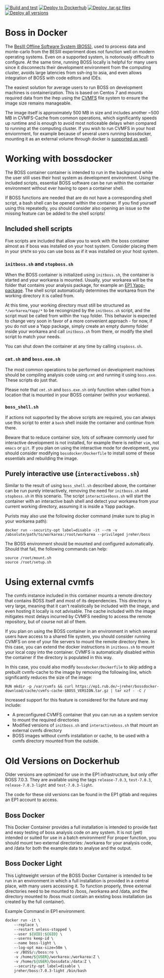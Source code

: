 [![Build and test](https://github.com/j-reher/bossdocker/actions/workflows/test-image.yml/badge.svg?branch=main&event=push)](https://github.com/j-reher/bossdocker/actions/workflows/test-image.yml) [![Deploy to Dockerhub](https://github.com/j-reher/bossdocker/actions/workflows/deploy-image.yml/badge.svg?branch=main)](https://github.com/j-reher/bossdocker/actions/workflows/deploy-image.yml) [![Deploy .tar.gz files](https://github.com/j-reher/bossdocker/actions/workflows/deploy-tarfiles.yml/badge.svg?branch=main)](https://github.com/j-reher/bossdocker/actions/workflows/deploy-tarfiles.yml) [![Deploy all versions](https://github.com/j-reher/bossdocker/actions/workflows/deploy-all-versions.yml/badge.svg?branch=main)](https://github.com/j-reher/bossdocker/actions/workflows/deploy-all-versions.yml)
# Boss in Docker

The [BesIII Offline Software System (BOSS)](http://english.ihep.cas.cn/bes/re/os/), used to process data and monte-carlo from the BESIII experiment does not function well on modern operating systems. Even on a supported system, is notoriously difficult to configure. At the same time, running BOSS locally is helpful for many users since it disconnects their development environment from the computing cluster, avoids large latencies from ssh-ing to asia, and even allows integration of BOSS with code editors and IDEs.

The easiest solution for average users to run BOSS on development machines is containerization. This is based on Centos 7 and mounts required data from the ihep using the [CVMFS](https://cernvm.cern.ch/fs/) file system to ensure the image size remains manageable.

The image itself is approximately 500 MB in size and includes another ~500 MB in CVMFS-Cache from common operations, which significantly speeds up runtime and is enough to avoid most noticeable delays when compared to running at the computing cluster. If you wish to run CVMFS in your host enviornment, for example because of several users running bossdocker, mounting it as an external volume through docker is [supported as well](#using-external-cvmfs).

# Working with bossdocker
The BOSS container container is intended to run in the background while the user still uses their host system as development environment. Using the included scripts, essential BOSS software can be run within the container environment without ever having to open a container shell.

If BOSS functions are needed that are do not have a corresponding shell script, a bash shell can be opened within the container. If you find yourself using this repeatedly, you should consider also opening an issue so the missing feature can be added to the shell scripts!

## Included shell scripts
Five scripts are included that allow you to work with the boss container almost as if boss was installed on your host system. Consider placing them in your `$PATH` so you can use boss as if it was installed on your host system.

### `initboss.sh` and `stopboss.sh`
When the BOSS container is initialized using `initboss.sh`, the container is started and your workarea is mounted. Usually, your workarea will be the folder that contains your analysis package, for example an [EP1 Yapp-package](https://gitlab.ep1.rub.de/Bes3/Yapp). The shell script automatically determines the workarea from the working directory it is called from.

At this time, your working directory must still be structured as `*/workarea/Yapp/*` to be recongnized by the `initboss.sh` script, and the script must be called from within the `Yapp` folder. This behavior is expected to change very soon in favor of a more convenient approach - for now, if you do not use a Yapp package, simply create an empty dummy folder inside your workarea and call `initboss.sh` from there, or modify the shell script to match your needs.

You can shut down the container at any time by calling `stopboss.sh`.

### `cmt.sh` and `boss.exe.sh`
The most common operations to be performed on development machines should be compiling analysis code using `cmt` and running it using `boss.exe`. These scripts do just that.

Please note that `cmt.sh` and `boss.exe.sh` only function when called from a location that is mounted in your BOSS container (within your workarea).

### `boss_shell.sh`
If actions not supported by the above scripts are required, you can always use this script to enter a `bash` shell inside the container and continue from there.

Beware that to reduce container size, lots of software commonly used for interactive development is not installed, for example there is neither `vim`, not `emacs` or `git`. If you plan on using the interactive mode for development, you should consider modifying `bossdocker/Dockerfile` to install some of these essentials and rebuilding the image.

## Purely interactive use (`interactiveboss.sh`)
Similar to the result of using `boss_shell.sh` described above, the container can be run purely interactively, removing the need for `initboss.sh` and `stopboss.sh` in this scenario. The script `interactiveboss.sh` will start the container with an interactive bash shell and detect your workarea from your current working directory, assuming it is inside a Yapp package.

Purists may also use the following docker command (make sure to plug in your workarea path):
```
docker run --security-opt label=disable -it --rm -v /absolute/path/to/workarea:/root/workarea --privileged jreher/boss
```
The BOSS environment should be mounted and configured automatically. Should that fail, the following commands can help:
```
source /root/mount.sh
source /root/setup.sh
```

# Using external cvmfs
The cvmfs instance included in this container mounts a remote directory that contains BOSS itself and most of its dependencies. This directory is very large, meaning that it can't realistically be included with the image, and even hosting it locally is not advisable. The cache included with the image mitigates most delays incurred by CVMFS needing to access the remote repository, but of course not all of them.

If you plan on using the BOSS container in an environment in which several users have access to a shared file system, you should consider running CVMFS on one of your file servers to mount the remote directory there. In this case, you can extend the docker instructions in `initboss.sh` to mount your local copy into the container. CVMFS is automatically disabled within the container if the directory is populated in this way.

In this case, you could also modify `bossdocker/Dockerfile` to skip adding a prebuilt cvmfs-cache to the image by removing the following line, which significantly reduces the size of the image:
```
RUN mkdir -p /var/cvmfs && curl https://ep1.rub.de/~jreher/bossdocker-download/cache/cvmfs-cache-$BOSS_VERSION.tar.gz | tar xzf - -C /
``` 

Increased support for this feature is considered for the future and may include:
* A preconfigured CVMFS container that you can run as a system service to mount the required directories
* Modified versions of `initboss.sh` and `interactiveboss.sh` that mount an external cvmfs directory
* BOSS images without cvmfs installation or cache, to be used with a cvmfs directory mounted from the outside.

# Old Versions on Dockerhub
Older versions are optimized for use in the EP1 infrastructure, but only offer BOSS 7.0.3. They are available using the tags `release-7.0.3`, `test-7.0.3`, `release-7.0.3-light` and `test-7.0.3-light`.

The code for these old versions can be found in the EP1 gitlab and requires an EP1 account to access.
## Boss Docker
This Docker Container provides a full installation is intended to provide fast and easy testing of boss analysis code on any system.
It is not (yet) intended or suited for use in a batch environment!
For proper function, you should mount two external directories: /workarea for your analysis code, and /data for both the example data to analyse and the output.

## Boss Docker Light
This Lightweight version of the BOSS Docker Container is intended to be run in an environment in which a full installation is provided in a central place, with many users accessing it.
To function properly, three external directories need to be mounted to /boss, /workarea and /data, and the directory mounted to /boss must contain an existing boss installation (as created by the full container).

Example Command in EP1 environment:
```tcsh
docker run -it \
    --replace \
    --restart unless-stopped \
    --user ${UID}:${GID} \
    --userns keep-id \
    --name boss-light \
    --log-opt max-size=50m \
    -v /BOSS/:/boss:ro \
    -v /home/${USER}/workarea:/workarea:Z \
    -v /home/${USER}/bossdata:/data:Z \
    --security-opt label=disable \
    jreher/boss:7.0.3-light /bin/bash
```
